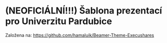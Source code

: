 # (NEOFICIÁLNÍ!!!) Šablona prezentací pro Univerzitu Pardubice 

Založena na: https://github.com/hamaluik/Beamer-Theme-Execushares